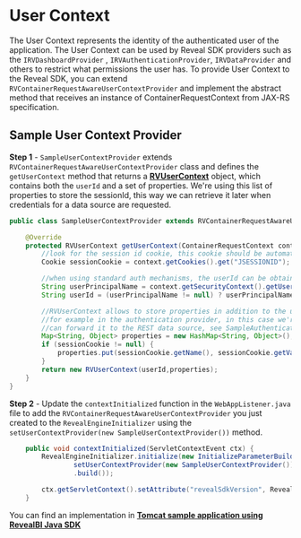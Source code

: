 # User Context

The User Context represents the identity of the authenticated user of the application. The User Context can be used by Reveal SDK providers such as the `IRVDashboardProvider` , `IRVAuthenticationProvider`, `IRVDataProvider` and others to restrict what permissions the user has. To provide User Context to the Reveal SDK, you can extend `RVContainerRequestAwareUserContextProvider` and implement the abstract method that receives an instance of ContainerRequestContext from JAX-RS specification.

## Sample User Context Provider

**Step 1** - `SampleUserContextProvider` extends `RVContainerRequestAwareUserContextProvider` class and defines the `getUserContext` method that returns a [**RVUserContext**](https://help.revealbi.io/api/java/latest/com/infragistics/reveal/sdk/base/RVUserContext.html) object, which contains both the `userId` and a set of properties. We're using this list of properties to store the sessionId, this way we can retrieve it later when credentials for a data source are requested.

```java
public class SampleUserContextProvider extends RVContainerRequestAwareUserContextProvider {

	@Override
	protected RVUserContext getUserContext(ContainerRequestContext context) {
		//look for the session id cookie, this cookie should be automatically added by Tomcat, so it should be always present
		Cookie sessionCookie = context.getCookies().get("JSESSIONID");		

		//when using standard auth mechanisms, the userId can be obtained using: context.getSecurityContext().getUserPrincipal().getName()
		String userPrincipalName = context.getSecurityContext().getUserPrincipal().getName();
		String userId = (userPrincipalName != null) ? userPrincipalName : "guest";

		//RVUserContext allows to store properties in addition to the userId, these properties can be used later
		//for example in the authentication provider, in this case we're including the session id cookie so we 
		//can forward it to the REST data source, see SampleAuthenticationProvider.
		Map<String, Object> properties = new HashMap<String, Object>();
		if (sessionCookie != null) {
			properties.put(sessionCookie.getName(), sessionCookie.getValue());
		}
		return new RVUserContext(userId,properties);
	}
}
```
**Step 2** - Update the `contextInitialized` function in the `WebAppListener.java` file to add the `RVContainerRequestAwareUserContextProvider` you just created to the `RevealEngineInitializer` using the `setUserContextProvider(new SampleUserContextProvider())` method.

```java
	public void contextInitialized(ServletContextEvent ctx) {
		RevealEngineInitializer.initialize(new InitializeParameterBuilder().
				setUserContextProvider(new SampleUserContextProvider()).
				.build());

		ctx.getServletContext().setAttribute("revealSdkVersion", RevealEngineInitializer.getRevealSdkVersion());
	}
```

You can find an implementation in [**Tomcat sample application using RevealBI Java SDK**](https://github.com/RevealBi/sdk-samples-java/tree/f76481b3578ee95b3949d87e693e2228809daa3e/cookies-auth)
